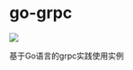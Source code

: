 # go-grpc
![](https://upload-images.jianshu.io/upload_images/1456103-d058dcea9171755f.png?imageMogr2/auto-orient/strip%7CimageView2/2/w/552/format/webp)

基于Go语言的grpc实践使用实例
